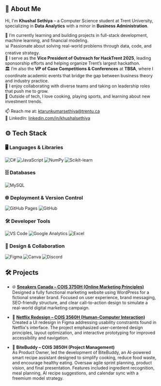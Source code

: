 ## 👋 About Me

Hi, I'm **Khushal Sethiya** – a Computer Science student at Trent University, specializing in **Data Analytics** with a minor in **Business Administration**.

🚀 I’m currently learning and building projects in full-stack development, machine learning, and financial modeling.  
📊 Passionate about solving real-world problems through data, code, and creative strategy.  
🧠 I serve as the **Vice President of Outreach for HackTrent 2025**, leading sponsorship efforts and helping organize Trent’s largest hackathon.  
🏛️ I’m also the **VP of Case Competitions & Conferences** at **TBSA**, where I coordinate academic events that bridge the gap between business theory and industry practice.  
🤝 I enjoy collaborating with diverse teams and taking on leadership roles that push me to grow.  
🍜 Outside of tech, I love cooking, playing sports, and learning about new investment trends.

📫 Reach me at: [ktarunkumarsethiya@trentu.ca](mailto:ktarunkumarsethiya@trentu.ca)  
🔗 LinkedIn: [linkedin.com/in/khushalsethiya](https://linkedin.com/in/khushalsethiya)

## ⚙️ Tech Stack

### 🖥️ Languages & Libraries
![C#](https://img.shields.io/badge/-C%23-239120?style=flat-square&logo=c-sharp&logoColor=white)
![JavaScript](https://img.shields.io/badge/-JavaScript-F7DF1E?style=flat-square&logo=javascript&logoColor=black)
![NumPy](https://img.shields.io/badge/-NumPy-013243?style=flat-square&logo=numpy)
![Scikit-learn](https://img.shields.io/badge/-Scikit--learn-F7931E?style=flat-square&logo=scikit-learn&logoColor=white)

### 🗄️ Databases
![MySQL](https://img.shields.io/badge/-MySQL-4479A1?style=flat-square&logo=mysql&logoColor=white)

### 🌐 Deployment & Version Control
![GitHub Pages](https://img.shields.io/badge/-GitHub%20Pages-121013?style=flat-square&logo=github)
![GitHub](https://img.shields.io/badge/-GitHub-181717?style=flat-square&logo=github)

### 🛠️ Developer Tools
![VS Code](https://img.shields.io/badge/-VS%20Code-007ACC?style=flat-square&logo=visual-studio-code)
![Google Analytics](https://img.shields.io/badge/-Google%20Analytics-E37400?style=flat-square&logo=google-analytics&logoColor=white)
![Excel](https://img.shields.io/badge/-Microsoft%20Excel-217346?style=flat-square&logo=microsoft-excel&logoColor=white)

### 🎨 Design & Collaboration
![Figma](https://img.shields.io/badge/-Figma-F24E1E?style=flat-square&logo=figma&logoColor=white)
![Canva](https://img.shields.io/badge/-Canva-00C4CC?style=flat-square&logo=canva&logoColor=white)
![Discord](https://img.shields.io/badge/-Discord-5865F2?style=flat-square&logo=discord&logoColor=white)

## 🛠️ Projects

- 🌐 [**Sneakers Canada – COIS 3750H (Online Marketing Principles)**](https://sneakerscanada8.wordpress.com/)  
  Designed a fully functional marketing website using WordPress for a fictional sneaker brand. Focused on user experience, brand messaging, SEO-friendly structure, and clear call-to-action design to simulate a real-world digital marketing campaign.

- 🎨 [**Netflix Redesign – COIS 3560H (Human-Computer Interaction)**](https://www.figma.com/proto/F8GwnaJkD6mTTzjjqJC422/Netflix-Prototype?node-id=3-2&p=f&t=tdS087X0QxkVGGyq-0&scaling=scale-down&content-scaling=fixed&page-id=0%3A1&starting-point-node-id=3%3A2)  
  Created a UI redesign in Figma addressing usability constraints found in Netflix's interface. The project emphasized user-centered design principles, layout optimization, and interactive prototyping for improved accessibility and navigation.

- 🤖 **BiteBuddy – COIS 3850H (Project Management)**  
  As Product Owner, led the development of BiteBuddy, an AI-powered smart recipe assistant designed to simplify cooking, reduce food waste, and encourage healthy eating. Oversaw agile sprint planning, product vision, and final presentation. Features included ingredient recognition, meal planning, AI recipe suggestions, and calendar sync with a freemium model strategy.

